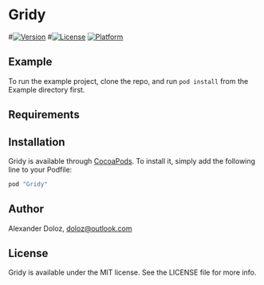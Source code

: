 # Gridy

#[![Version](https://img.shields.io/cocoapods/v/Gridy.svg?style=flat)](http://cocoapods.org/pods/Gridy)
#[![License](https://img.shields.io/cocoapods/l/Gridy.svg?style=flat)](http://cocoapods.org/pods/Gridy)
[![Platform](https://img.shields.io/cocoapods/p/Gridy.svg?style=flat)](http://cocoapods.org/pods/Gridy)

## Example

To run the example project, clone the repo, and run `pod install` from the Example directory first.

## Requirements

## Installation

Gridy is available through [CocoaPods](http://cocoapods.org). To install
it, simply add the following line to your Podfile:

```ruby
pod "Gridy"
```

## Author

Alexander Doloz, doloz@outlook.com

## License

Gridy is available under the MIT license. See the LICENSE file for more info.
